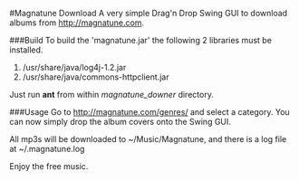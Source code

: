 #Magnatune Download
A very simple Drag'n Drop Swing GUI to download albums from http://magnatune.com.

###Build
To build the 'magnatune.jar' the following 2 libraries must be installed.

1. /usr/share/java/log4j-1.2.jar
2. /usr/share/java/commons-httpclient.jar

Just run __ant__ from within *magnatune_downer* directory.


###Usage
Go to http://magnatune.com/genres/ and select a category.
You can now simply drop the album covers onto the Swing GUI.

All mp3s will be downloaded to ~/Music/Magnatune, and  there is a log file at ~/.magnatune.log


Enjoy the free music.
